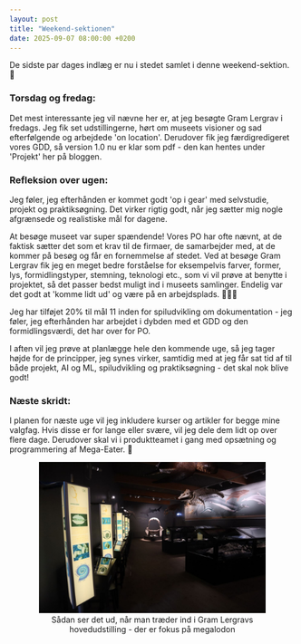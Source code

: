 ```yaml
---
layout: post
title: "Weekend-sektionen"
date: 2025-09-07 08:00:00 +0200
---
```


De sidste par dages indlæg er nu i stedet samlet i denne weekend-sektion. 📰

### Torsdag og fredag:

Det mest interessante jeg vil nævne her er, at jeg besøgte Gram Lergrav i fredags. Jeg fik set udstillingerne, hørt om museets visioner og sad efterfølgende og arbejdede 'on location'. Derudover fik jeg færdigredigeret vores GDD, så version 1.0 nu er klar som pdf - den kan hentes under 'Projekt' her på bloggen.

### Refleksion over ugen:

Jeg føler, jeg efterhånden er kommet godt 'op i gear' med selvstudie, projekt og praktiksøgning. Det virker rigtig godt, når jeg sætter mig nogle afgrænsede og realistiske mål for dagene.

At besøge museet var super spændende! Vores PO har ofte nævnt, at de faktisk sætter det som et krav til de firmaer, de samarbejder med, at de kommer på besøg og får en fornemmelse af stedet. Ved at besøge Gram Lergrav fik jeg en meget bedre forståelse for eksempelvis farver, former, lys, formidlingstyper, stemning, teknologi etc., som vi vil prøve at benytte i projektet, så det passer bedst muligt ind i museets samlinger. Endelig var det godt at 'komme lidt ud' og være på en arbejdsplads. 🦴🐚📗

Jeg har tilføjet 20% til mål 11 inden for spiludvikling om dokumentation - jeg føler, jeg efterhånden har arbejdet i dybden med et GDD og den formidlingsværdi, det har over for PO.

I aften vil jeg prøve at planlægge hele den kommende uge, så jeg tager højde for de principper, jeg synes virker, samtidig med at jeg får sat tid af til både projekt, AI og ML, spiludvikling og praktiksøgning - det skal nok blive godt!

### Næste skridt:

I planen for næste uge vil jeg inkludere kurser og artikler for begge mine valgfag. Hvis disse er for lange eller svære, vil jeg dele dem lidt op over flere dage. Derudover skal vi i produktteamet i gang med opsætning og programmering af Mega-Eater. 🦈

<figure style="text-align: center;">
  <img src="/assets/img/GramLergrav_udstilling.jpg" alt="Gram Lergravs hovedudstilling" width="400">
  <figcaption>Sådan ser det ud, når man træder ind i Gram Lergravs hovedudstilling - der er fokus på megalodon</figcaption>
</figure>
